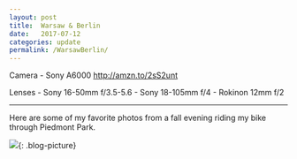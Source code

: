 ```yaml
---
layout: post
title:  Warsaw & Berlin
date:   2017-07-12
categories: update
permalink: /WarsawBerlin/
---
```


Camera - Sony A6000   <http://amzn.to/2sS2unt>

Lenses - Sony 16-50mm f/3.5-5.6
       - Sony 18-105mm f/4
       - Rokinon 12mm f/2

* * *

Here are some of my favorite photos from a fall evening riding my bike through Piedmont Park. 

![](https://c2.staticflickr.com/6/5588/31039811916_d877ca0eec_b.jpg){: .blog-picture}
